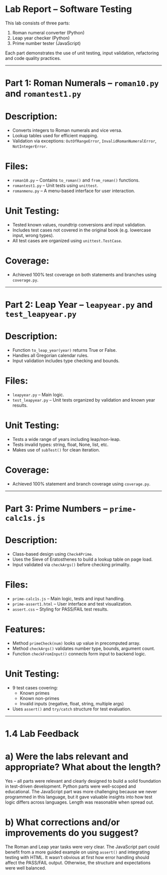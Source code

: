 # Lab Report – Software Testing

This lab consists of three parts:
1. Roman numeral converter (Python)
2. Leap year checker (Python)
3. Prime number tester (JavaScript)

Each part demonstrates the use of unit testing, input validation, refactoring and code quality practices.

---

# Part 1: Roman Numerals – `roman10.py` and `romantest1.py`

# Description:
- Converts integers to Roman numerals and vice versa.
- Lookup tables used for efficient mapping.
- Validation via exceptions: `OutOfRangeError`, `InvalidRomanNumeralError`, `NotIntegerError`.

# Files:
- `roman10.py` – Contains `to_roman()` and `from_roman()` functions.
- `romantest1.py` – Unit tests using `unittest`.
- `romanmenu.py` – A menu-based interface for user interaction.

# Unit Testing:
- Tested known values, roundtrip conversions and input validation.
- Includes test cases not covered in the original book (e.g. lowercase input, wrong types).
- All test cases are organized using `unittest.TestCase`.

# Coverage:
- Achieved 100% test coverage on both statements and branches using `coverage.py`.

---

# Part 2: Leap Year – `leapyear.py` and `test_leapyear.py`

# Description:
- Function `to_leap_year(year)` returns True or False.
- Handles all Gregorian calendar rules.
- Input validation includes type checking and bounds.

# Files:
- `leapyear.py` – Main logic.
- `test_leapyear.py` – Unit tests organized by validation and known year results.

# Unit Testing:
- Tests a wide range of years including leap/non-leap.
- Tests invalid types: string, float, None, list, etc.
- Makes use of `subTest()` for clean iteration.

# Coverage:
- Achieved 100% statement and branch coverage using `coverage.py`.

---

# Part 3: Prime Numbers – `prime-calc1s.js`

# Description:
- Class-based design using `Check4Prime`.
- Uses the Sieve of Eratosthenes to build a lookup table on page load.
- Input validated via `checkArgs()` before checking primality.

# Files:
- `prime-calc1s.js` – Main logic, tests and input handling.
- `prime-assert1.html` – User interface and test visualization.
- `assert.css` – Styling for PASS/FAIL test results.

# Features:
- Method `primeCheck(num)` looks up value in precomputed array.
- Method `checkArgs()` validates number type, bounds, argument count.
- Function `checkFromInput()` connects form input to backend logic.

# Unit Testing:
- 9 test cases covering:
  - Known primes
  - Known non-primes
  - Invalid inputs (negative, float, string, multiple args)
- Uses `assert()` and `try/catch` structure for test evaluation.

---

# 1.4 Lab Feedback

# a) Were the labs relevant and appropriate? What about the length?

Yes – all parts were relevant and clearly designed to build a solid foundation in test-driven development. Python parts were well-scoped and educational. The JavaScript part was more challenging because we never programmed in this language, but it gave valuable insights into how test logic differs across languages. Length was reasonable when spread out.

# b) What corrections and/or improvements do you suggest?

The Roman and Leap year tasks were very clear. The JavaScript part could benefit from a more guided example on using `assert()` and integrating testing with HTML. It wasn’t obvious at first how error handling should affect the PASS/FAIL output. Otherwise, the structure and expectations were well balanced.